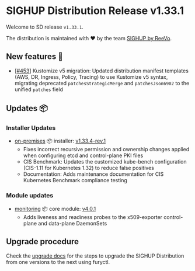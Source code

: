 # SIGHUP Distribution Release v1.33.1

Welcome to SD release `v1.33.1`.

The distribution is maintained with ❤️ by the team [SIGHUP by ReeVo](https://sighup.io/).

## New features 🌟

- [[#453](https://github.com/sighupio/fury-distribution/pull/453)] Kustomize v5 migration: Updated distribution manifest templates (AWS, DR, Ingress, Policy, Tracing) to use Kustomize v5 syntax, migrating deprecated `patchesStrategicMerge` and `patchesJson6902` to the unified `patches` field

## Updates 📦

### Installer Updates
- [on-premises](https://github.com/sighupio/installer-on-premises) 📦 installer: [v1.33.4-rev.1](https://github.com/sighupio/installer-on-premises/releases/tag/v1.33.4-rev.1)
  - Fixes incorrect recursive permission and ownership changes applied when configuring etcd and control-plane PKI files
  - CIS Benchmark: Updates the customized kube-bench configuration (CIS-1.11 for Kubernetes 1.32) to reduce false positives
  - Documentation: Adds maintenance documentation for CIS Kubernetes Benchmark compliance testing

### Module updates
- [monitoring](https://github.com/sighupio/module-monitoring) 📦 core module: [v4.0.1](https://github.com/sighupio/module-monitoring/releases/tag/v4.0.1)
  - Adds liveness and readiness probes to the x509-exporter control-plane and data-plane DaemonSets

## Upgrade procedure
Check the [upgrade docs](https://docs.sighup.io/docs/installation/upgrades/) for the steps to upgrade the SIGHUP Distribution from one versions to the next using furyctl.
